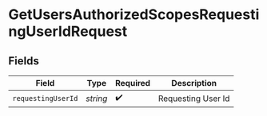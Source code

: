 # GetUsersAuthorizedScopesRequestingUserIdRequest


## Fields

| Field              | Type               | Required           | Description        |
| ------------------ | ------------------ | ------------------ | ------------------ |
| `requestingUserId` | *string*           | :heavy_check_mark: | Requesting User Id |